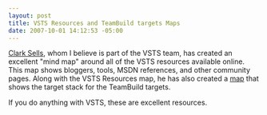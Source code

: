 ```yaml
---
layout: post
title: VSTS Resources and TeamBuild targets Maps
date: 2007-10-01 14:12:53 -05:00
---
```


[Clark Sells](http://blogs.msdn.com/csell/archive/2007/09/21/the-vsts-resources-map.aspx), whom I believe is part of the VSTS team, has created an excellent "mind map" around all of the VSTS resources available online. This map shows bloggers, tools, MSDN references, and other community pages. Along with the VSTS Resources map, he has also created a [map](http://blogs.msdn.com/csell/archive/2007/09/21/microsoft-teamfoundation-build-targets-2005.aspx) that shows the target stack for the TeamBuild targets.

If you do anything with VSTS, these are excellent resources.
